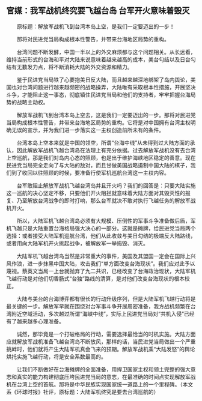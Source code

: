 ## 官媒：我军战机终究要飞越台岛 台军开火意味着毁灭
　　原标题：解放军战机飞到台湾本岛上空，是我们一定要迈出的一步！

　　那将对民进党当局构成根本性警告，并带来台海地区局势的重构。

　　台湾问题不断发酵，中国一半以上的外交麻烦都与这个问题相关。从长远看，维持当前形式的台海和平对大陆来说意味着越来越高的成本，美台勾结以及日台勾结有无数发力点，将不断消耗大陆的外交资源和精力。

　　鉴于民进党当局铁了心要抱美日反大陆，而且越来越深地绑架了岛内舆论，美国也对台湾问题进行越来越频密的战略操弄，大陆唯有采取根本性措施，开展坚决斗争，才能阻止这一事态，彻底镇住民进党当局和他们的支持者，牢牢把握台海局势的战略主动权。

　　解放军战机飞到台湾本岛上空去，这是我们一定要迈出的一步。那将对民进党当局构成根本性警告，并带来台海地区局势的重构。它将是对中国拥有台湾主权明确无误的宣示，并为我们进一步落实这一主权创造前所未有的条件。

　　台湾本岛上空本来就是中国的领空，所谓“台海中线”从未得到过大陆方面的承认，因此解放军战机飞越台湾岛在法理上有充分依据。过去解放军战机没有去台湾上空巡航，那是我们对岛内心态的照顾，也是出于维护海峡地区稳定的善意。现在民进党当局完全走向了与大陆的敌对，而且甘做美国战略遏制中国大陆的棋子，我们到了收回以往照顾的时候，要准备行使军机巡航台湾这一主权内容。

　　台军敢阻止解放军战机飞越台湾岛并且开火吗？我们的回答是：只要大陆实施这一巡航的决心坚定不移，只要他们开火阻拦就意味着大陆方面对其毁灭性的报复、乃至解放台湾战争的即时打响，那么台军就决不敢对执行飞越任务的解放军战机开火。

　　所以，大陆军机飞越台湾岛必须有大规模、压倒性的军事斗争准备做后盾，军机飞越只是大陆重置台海格局强大决心的一部分。这就是摊牌，给民进党当局两个选择：或者接受大陆军机巡航台湾，他们从此收敛与美日勾结的极端反大陆路线，或者用向大陆军机开火挑起战争，被解放军一举捣毁、消灭。

　　大陆军机飞越台湾岛当然是非常重大的事件，美国及其盟国一定会在国际上兴风作浪，进一步抹黑中国大陆，攻击我们“单方面改变台海现状”。我们应对此予以蔑视。蔡英文当局一上台就抛弃了九二共识，已经改变了台海政治现状，大陆军机飞越行动是对他们切香肠式“台独”路线的清算，是对他们改变台海现状的根本校正。

　　大陆与美台的台海博弈都有很长的行动升级序列，但是大陆军机飞越行动将是最关键的一步。解放军早就在围绕对台军事斗争开展周密准备，我方战机频繁在台湾附近空域活动，多次越过所谓“海峡中线”，实际上民进党当局对“共机入侵”已经有了越来越多心理准备。

　　诚然，那毕竟是一个打破格局的行动，需要选择最恰当的时机实施。大陆方面应就解放军战机准备飞越台湾岛不断放风，那样的话，当民进党当局做出一个严重挑衅时，他们就将产生大陆军机真会飞来的预期。解放军战机乘“大陆发怒”的舆论烘托实施飞越行动，将是安全系数最高的。

　　让我们不断做好在台海摊牌的全面准备，用捍卫国家主权和领土完整的强大意志和真实的能力构建彻底压垮民进党当局的意志，在最准确的时间点实现解放军战机在台湾上空的首航。那将是中华民族实现国家统一道路上的一个里程碑。（本文系《环球时报》社评，原标题：大陆军机终究是要去台湾巡航的）

